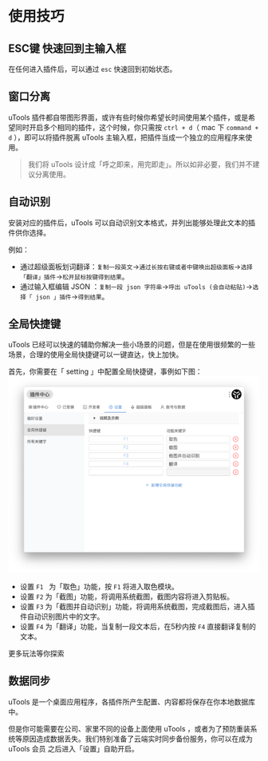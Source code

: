 # 使用技巧

## ESC键 快速回到主输入框

在任何进入插件后，可以通过 `esc` 快速回到初始状态。

## 窗口分离

uTools 插件都自带图形界面，或许有些时候你希望长时间使用某个插件，或是希望同时开启多个相同的插件，这个时候，你只需按 `ctrl + d`（ mac 下 `command + d` ），即可以将插件脱离 uTools 主输入框，把插件当成一个独立的应用程序来使用。

> 我们将 uTools 设计成「呼之即来，用完即走」。所以如非必要，我们并不建议分离使用。

## 自动识别
安装对应的插件后，uTools 可以自动识别文本格式，并列出能够处理此文本的插件供你选择。

例如：
* 通过超级面板划词翻译：`复制一段英文`->`通过长按右键或者中键唤出超级面板`->`选择「翻译」插件`->`松开鼠标按键得到结果`。
* 通过输入框编辑  JSON ：`复制一段 json 字符串`->`呼出 uTools (会自动粘贴)`->`选择「 json 」插件`->`得到结果`。

## 全局快捷键
uTools 已经可以快速的辅助你解决一些小场景的问题，但是在使用很频繁的一些场景，合理的使用全局快捷键可以一键直达，快上加快。

首先，你需要在「 setting 」中配置全局快捷键，事例如下图：
<img src="../assets/setting.png" alt="setting.png" style="zoom:50%;" />

* 设置 `F1 ` 为「取色」功能，按 `F1` 将进入取色模块。
* 设置 `F2` 为「截图」功能，将调用系统截图，截图内容将进入剪贴板。
* 设置 `F3` 为「截图并自动识别」功能，将调用系统截图，完成截图后，进入插件自动识别图片中的文字。
* 设置 `F4` 为「翻译」功能，当复制一段文本后，在5秒内按 `F4` 直接翻译复制的文本。

更多玩法等你探索

## 数据同步

uTools 是一个桌面应用程序，各插件所产生配置、内容都将保存在你本地数据库中。

但是你可能需要在公司、家里不同的设备上面使用 uTools ，或者为了预防重装系统等原因造成数据丢失。我们特别准备了云端实时同步备份服务，你可以在成为 uTools 会员 之后进入「设置」自助开启。